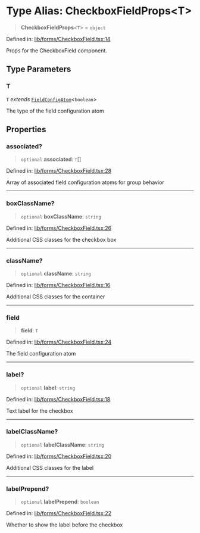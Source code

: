 # Type Alias: CheckboxFieldProps\<T\>

> **CheckboxFieldProps**\<`T`\> = `object`

Defined in: [lib/forms/CheckboxField.tsx:14](https://github.com/aldesgroup/goaldn/blob/850e22fffd19501920628173674ada43cba9a29a/lib/forms/CheckboxField.tsx#L14)

Props for the CheckboxField component.

## Type Parameters

### T

`T` *extends* [`FieldConfigAtom`](FieldConfigAtom.md)\<`boolean`\>

The type of the field configuration atom

## Properties

### associated?

> `optional` **associated**: `T`[]

Defined in: [lib/forms/CheckboxField.tsx:28](https://github.com/aldesgroup/goaldn/blob/850e22fffd19501920628173674ada43cba9a29a/lib/forms/CheckboxField.tsx#L28)

Array of associated field configuration atoms for group behavior

***

### boxClassName?

> `optional` **boxClassName**: `string`

Defined in: [lib/forms/CheckboxField.tsx:26](https://github.com/aldesgroup/goaldn/blob/850e22fffd19501920628173674ada43cba9a29a/lib/forms/CheckboxField.tsx#L26)

Additional CSS classes for the checkbox box

***

### className?

> `optional` **className**: `string`

Defined in: [lib/forms/CheckboxField.tsx:16](https://github.com/aldesgroup/goaldn/blob/850e22fffd19501920628173674ada43cba9a29a/lib/forms/CheckboxField.tsx#L16)

Additional CSS classes for the container

***

### field

> **field**: `T`

Defined in: [lib/forms/CheckboxField.tsx:24](https://github.com/aldesgroup/goaldn/blob/850e22fffd19501920628173674ada43cba9a29a/lib/forms/CheckboxField.tsx#L24)

The field configuration atom

***

### label?

> `optional` **label**: `string`

Defined in: [lib/forms/CheckboxField.tsx:18](https://github.com/aldesgroup/goaldn/blob/850e22fffd19501920628173674ada43cba9a29a/lib/forms/CheckboxField.tsx#L18)

Text label for the checkbox

***

### labelClassName?

> `optional` **labelClassName**: `string`

Defined in: [lib/forms/CheckboxField.tsx:20](https://github.com/aldesgroup/goaldn/blob/850e22fffd19501920628173674ada43cba9a29a/lib/forms/CheckboxField.tsx#L20)

Additional CSS classes for the label

***

### labelPrepend?

> `optional` **labelPrepend**: `boolean`

Defined in: [lib/forms/CheckboxField.tsx:22](https://github.com/aldesgroup/goaldn/blob/850e22fffd19501920628173674ada43cba9a29a/lib/forms/CheckboxField.tsx#L22)

Whether to show the label before the checkbox
